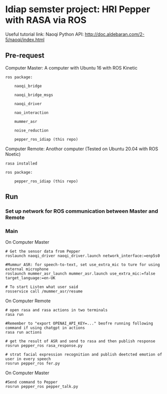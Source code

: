 # Idiap semster project: HRI Pepper with RASA via ROS

Useful tutorial link: 
    Naoqi Python API: http://doc.aldebaran.com/2-5/naoqi/index.html
    
## Pre-request
Computer Master: A computer with Ubuntu 16 with ROS Kinetic

    ros package:

        naoqi_bridge

        naoqi_bridge_msgs

        naoqi_driver

        nao_interaction

        mummer_asr

        noise_reduction

        pepper_ros_idiap (this repo)

Computer Remote: Anothor computer (Tested on Ubuntu 20.04 with ROS Noetic)

    rasa installed

    ros package:

        pepper_ros_idiap (this repo)

## Run
### Set up network for ROS communication between Master and Remote
### Main
On Computer Master
```
# Get the sensor data from Pepper
roslaunch naoqi_driver naoqi_driver.launch network_interface:=enp5s0

#Mummur ASR: for speech-to-text, set use_extra_mic to ture for using external microphone 
roslaunch mummer_asr_launch mummer_asr.launch use_extra_mic:=false target_language:=en-UK

# To start Listen what user said
rosservice call /mummer_asr/resume
```

On Computer Remote
```
# open rasa and rasa actions in two terminals
rasa run

#Remember to "export OPENAI_API_KEY=..." beofre running following command if using chatgpt in actions
rasa run actions

# get the result of ASR and send to rasa and then publish response
rosrun pepper_ros rasa_response.py 

# strat facial expression recognition and publish deetcted emotion of user in every speech
rosrun pepper_ros fer.py
```

On Computer Master
```
#Send command to Pepper
rosrun pepper_ros pepper_talk.py
```